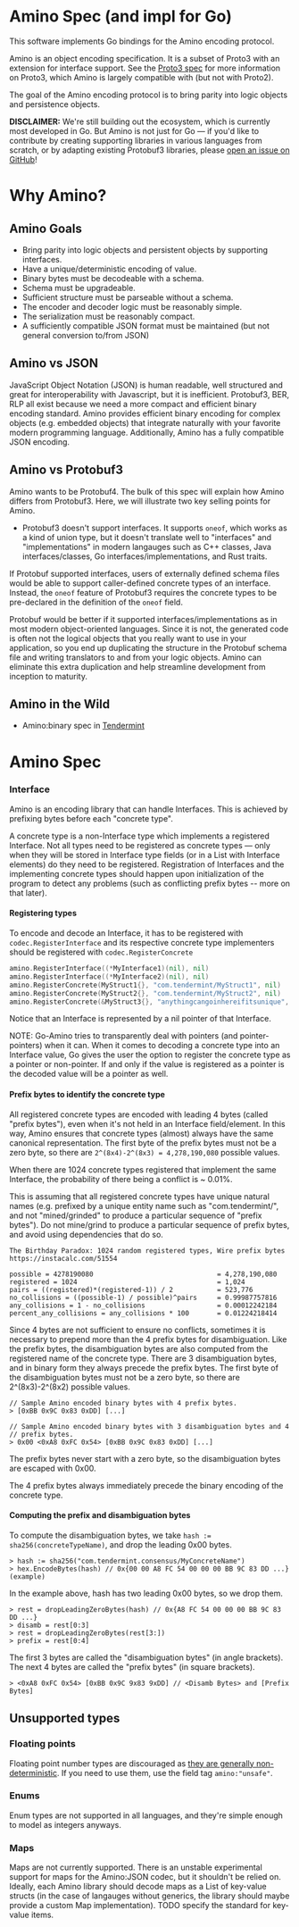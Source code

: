 # Amino Spec (and impl for Go)

This software implements Go bindings for the Amino encoding protocol.

Amino is an object encoding specification. It is a subset of Proto3 with an
extension for interface support. See the
[Proto3 spec](https://developers.google.com/protocol-buffers/docs/proto3) for
more information on Proto3, which Amino is largely compatible with (but not with
Proto2).

The goal of the Amino encoding protocol is to bring parity into logic objects
and persistence objects.

**DISCLAIMER:** We're still building out the ecosystem, which is currently most
developed in Go. But Amino is not just for Go — if you'd like to contribute by
creating supporting libraries in various languages from scratch, or by adapting
existing Protobuf3 libraries, please
[open an issue on GitHub](https://github.com/tendermint/go-amino/issues)!

# Why Amino?

## Amino Goals

- Bring parity into logic objects and persistent objects by supporting
  interfaces.
- Have a unique/deterministic encoding of value.
- Binary bytes must be decodeable with a schema.
- Schema must be upgradeable.
- Sufficient structure must be parseable without a schema.
- The encoder and decoder logic must be reasonably simple.
- The serialization must be reasonably compact.
- A sufficiently compatible JSON format must be maintained (but not general
  conversion to/from JSON)

## Amino vs JSON

JavaScript Object Notation (JSON) is human readable, well structured and great
for interoperability with Javascript, but it is inefficient. Protobuf3, BER, RLP
all exist because we need a more compact and efficient binary encoding standard.
Amino provides efficient binary encoding for complex objects (e.g. embedded
objects) that integrate naturally with your favorite modern programming
language. Additionally, Amino has a fully compatible JSON encoding.

## Amino vs Protobuf3

Amino wants to be Protobuf4. The bulk of this spec will explain how Amino
differs from Protobuf3. Here, we will illustrate two key selling points for
Amino.

- Protobuf3 doesn't support interfaces. It supports `oneof`, which works as a
  kind of union type, but it doesn't translate well to "interfaces" and
  "implementations" in modern langauges such as C++ classes, Java
  interfaces/classes, Go interfaces/implementations, and Rust traits.

If Protobuf supported interfaces, users of externally defined schema files would
be able to support caller-defined concrete types of an interface. Instead, the
`oneof` feature of Protobuf3 requires the concrete types to be pre-declared in
the definition of the `oneof` field.

Protobuf would be better if it supported interfaces/implementations as in most
modern object-oriented languages. Since it is not, the generated code is often
not the logical objects that you really want to use in your application, so you
end up duplicating the structure in the Protobuf schema file and writing
translators to and from your logic objects. Amino can eliminate this extra
duplication and help streamline development from inception to maturity.

## Amino in the Wild

- Amino:binary spec in
  [Tendermint](https://github.com/tendermint/tendermint/blob/master/docs/spec/blockchain/encoding.md)

# Amino Spec

### Interface

Amino is an encoding library that can handle Interfaces. This is achieved by
prefixing bytes before each "concrete type".

A concrete type is a non-Interface type which implements a registered Interface.
Not all types need to be registered as concrete types — only when they will be
stored in Interface type fields (or in a List with Interface elements) do they
need to be registered. Registration of Interfaces and the implementing concrete
types should happen upon initialization of the program to detect any problems
(such as conflicting prefix bytes -- more on that later).

#### Registering types

To encode and decode an Interface, it has to be registered with
`codec.RegisterInterface` and its respective concrete type implementers should
be registered with `codec.RegisterConcrete`

```go
amino.RegisterInterface((*MyInterface1)(nil), nil)
amino.RegisterInterface((*MyInterface2)(nil), nil)
amino.RegisterConcrete(MyStruct1{}, "com.tendermint/MyStruct1", nil)
amino.RegisterConcrete(MyStruct2{}, "com.tendermint/MyStruct2", nil)
amino.RegisterConcrete(&MyStruct3{}, "anythingcangoinhereifitsunique", nil)
```

Notice that an Interface is represented by a nil pointer of that Interface.

NOTE: Go-Amino tries to transparently deal with pointers (and pointer-pointers)
when it can. When it comes to decoding a concrete type into an Interface value,
Go gives the user the option to register the concrete type as a pointer or
non-pointer. If and only if the value is registered as a pointer is the decoded
value will be a pointer as well.

#### Prefix bytes to identify the concrete type

All registered concrete types are encoded with leading 4 bytes (called "prefix
bytes"), even when it's not held in an Interface field/element. In this way,
Amino ensures that concrete types (almost) always have the same canonical
representation. The first byte of the prefix bytes must not be a zero byte, so
there are `2^(8x4)-2^(8x3) = 4,278,190,080` possible values.

When there are 1024 concrete types registered that implement the same Interface,
the probability of there being a conflict is ~ 0.01%.

This is assuming that all registered concrete types have unique natural names
(e.g. prefixed by a unique entity name such as "com.tendermint/", and not
"mined/grinded" to produce a particular sequence of "prefix bytes"). Do not
mine/grind to produce a particular sequence of prefix bytes, and avoid using
dependencies that do so.

```
The Birthday Paradox: 1024 random registered types, Wire prefix bytes
https://instacalc.com/51554

possible = 4278190080                               = 4,278,190,080
registered = 1024                                   = 1,024
pairs = ((registered)*(registered-1)) / 2           = 523,776
no_collisions = ((possible-1) / possible)^pairs     = 0.99987757816
any_collisions = 1 - no_collisions                  = 0.00012242184
percent_any_collisions = any_collisions * 100       = 0.01224218414
```

Since 4 bytes are not sufficient to ensure no conflicts, sometimes it is
necessary to prepend more than the 4 prefix bytes for disambiguation. Like the
prefix bytes, the disambiguation bytes are also computed from the registered
name of the concrete type. There are 3 disambiguation bytes, and in binary form
they always precede the prefix bytes. The first byte of the disambiguation bytes
must not be a zero byte, so there are 2^(8x3)-2^(8x2) possible values.

```
// Sample Amino encoded binary bytes with 4 prefix bytes.
> [0xBB 0x9C 0x83 0xDD] [...]

// Sample Amino encoded binary bytes with 3 disambiguation bytes and 4
// prefix bytes.
> 0x00 <0xA8 0xFC 0x54> [0xBB 0x9C 0x83 0xDD] [...]
```

The prefix bytes never start with a zero byte, so the disambiguation bytes are
escaped with 0x00.

The 4 prefix bytes always immediately precede the binary encoding of the
concrete type.

#### Computing the prefix and disambiguation bytes

To compute the disambiguation bytes, we take `hash := sha256(concreteTypeName)`,
and drop the leading 0x00 bytes.

```
> hash := sha256("com.tendermint.consensus/MyConcreteName")
> hex.EncodeBytes(hash) // 0x{00 00 A8 FC 54 00 00 00 BB 9C 83 DD ...} (example)
```

In the example above, hash has two leading 0x00 bytes, so we drop them.

```
> rest = dropLeadingZeroBytes(hash) // 0x{A8 FC 54 00 00 00 BB 9C 83 DD ...}
> disamb = rest[0:3]
> rest = dropLeadingZeroBytes(rest[3:])
> prefix = rest[0:4]
```

The first 3 bytes are called the "disambiguation bytes" (in angle brackets). The
next 4 bytes are called the "prefix bytes" (in square brackets).

```
> <0xA8 0xFC 0x54> [0xBB 0x9C 9x83 9xDD] // <Disamb Bytes> and [Prefix Bytes]
```

## Unsupported types

### Floating points

Floating point number types are discouraged as
[they are generally non-deterministic](http://gafferongames.com/networking-for-game-programmers/floating-point-determinism/).
If you need to use them, use the field tag `amino:"unsafe"`.

### Enums

Enum types are not supported in all languages, and they're simple enough to
model as integers anyways.

### Maps

Maps are not currently supported. There is an unstable experimental support for
maps for the Amino:JSON codec, but it shouldn't be relied on. Ideally, each
Amino library should decode maps as a List of key-value structs (in the case of
langauges without generics, the library should maybe provide a custom Map
implementation). TODO specify the standard for key-value items.
